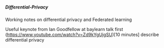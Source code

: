 ##### Differential-Privacy
Working notes on differential privacy and Federated learning

Useful keynote from Ian Goodfellow at baylearn talk first (https://www.youtube.com/watch?v=Zd9kYgUjgSU)[10 minutes] describe differential privacy 
